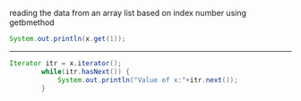 reading the data from an array list based on index number using getbmethod
```java
System.out.println(x.get(1));
```
---
```java
Iterator itr = x.iterator();
		while(itr.hasNext()) {
			System.out.println("Value of x:"+itr.next());
		}
```